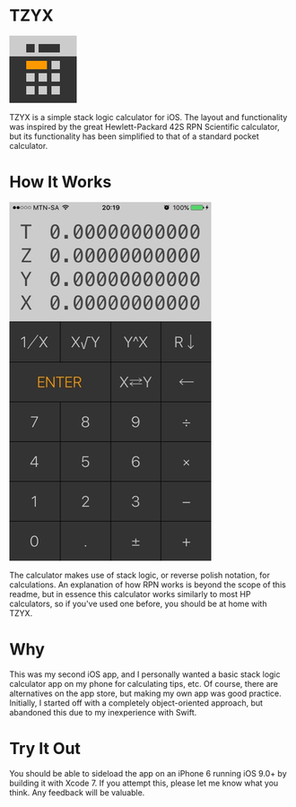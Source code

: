 # TZYX

![Icon](https://raw.githubusercontent.com/francoiswnel/TZYX/master/TZYX/Assets.xcassets/AppIcon.appiconset/icon120.png)

TZYX is a simple stack logic calculator for iOS. The layout and functionality was inspired by the great Hewlett-Packard 42S RPN Scientific calculator, but its functionality has been simplified to that of a standard pocket calculator.

# How It Works

![Interface](https://raw.githubusercontent.com/francoiswnel/TZYX/master/screenshot.jpg)

The calculator makes use of stack logic, or reverse polish notation, for calculations. An explanation of how RPN works is beyond the scope of this readme, but in essence this calculator works similarly to most HP calculators, so if you've used one before, you should be at home with TZYX.

# Why

This was my second iOS app, and I personally wanted a basic stack logic calculator app on my phone for calculating tips, etc. Of course, there are alternatives on the app store, but making my own app was good practice. Initially, I started off with a completely object-oriented approach, but abandoned this due to my inexperience with Swift.

# Try It Out

You should be able to sideload the app on an iPhone 6 running iOS 9.0+ by building it with Xcode 7. If you attempt this, please let me know what you think. Any feedback will be valuable.
